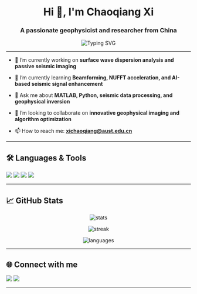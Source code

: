 <h1 align="center">Hi 👋, I'm Chaoqiang Xi</h1>
<h3 align="center">A passionate geophysicist and researcher from China</h3>

<p align="center">
  <img src="https://readme-typing-svg.demolab.com?font=Fira+Code&size=24&pause=1000&color=00C4FF&center=true&vCenter=true&width=500&lines=Welcome+to+my+GitHub!;Geophysics+%7C+Seismic+imaging+%7C+Signal+processing;Love+coding+%26+scientific+exploration" alt="Typing SVG" />
</p>

---

- 🔭 I’m currently working on **surface wave dispersion analysis and passive seismic imaging**

- 🌱 I’m currently learning **Beamforming, NUFFT acceleration, and AI-based seismic signal enhancement**

- 💬 Ask me about **MATLAB, Python, seismic data processing, and geophysical inversion**

- 🤝 I’m looking to collaborate on **innovative geophysical imaging and algorithm optimization**

- 📫 How to reach me: **xichaoqiang@aust.edu.cn** 


---

## 🛠️ Languages & Tools

<p>
  <img src="https://img.shields.io/badge/MATLAB-0076A8?style=for-the-badge&logo=mathworks&logoColor=white"/>
  <img src="https://img.shields.io/badge/Python-3776AB?style=for-the-badge&logo=python&logoColor=white"/>
  <img src="https://img.shields.io/badge/C%23-239120?style=for-the-badge&logo=c-sharp&logoColor=white"/>
  <img src="https://img.shields.io/badge/ObsPy-3776AB?style=for-the-badge&logo=python&logoColor=white"/>
</p>

---

## 📈 GitHub Stats

<p align="center">
  <img src="https://github-readme-stats.vercel.app/api?username=xichaoqiang&show_icons=true&theme=tokyonight" alt="stats"/>
</p>
<p align="center">
  <img src="https://github-readme-streak-stats.herokuapp.com/?user=xichaoqiang&theme=tokyonight" alt="streak"/>
</p>
<p align="center">
  <img src="https://github-readme-stats.vercel.app/api/top-langs/?username=xichaoqiang&layout=compact&theme=tokyonight" alt="languages"/>
</p>

---

## 🌐 Connect with me

<p>
  <a href="mailto:xichaoqiang@aust.edu.cn"><img src="https://img.shields.io/badge/Email-D14836?style=for-the-badge&logo=gmail&logoColor=white" /></a>
  <a href="https://scholar.google.com/" target="_blank"><img src="https://img.shields.io/badge/Google_Scholar-4285F4?style=for-the-badge&logo=google-scholar&logoColor=white" />
</p>

---

<!--
xichaoqiang/xichaoqiang is a ✨ special ✨ repository because its `README.md` (this file) appears on your GitHub profile.
You can click the Preview link to take a look at your changes.
-->

